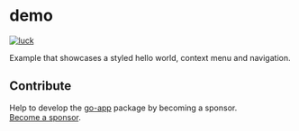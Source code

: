 # demo

[![luck](https://storage.googleapis.com/murlok-github/hello-thumb.png)](https://hello.murlok.io)

Example that showcases a styled hello world, context menu and navigation.

## Contribute

Help to develop the [go-app](https://github.com/maxence-charriere/go-app) package by becoming a sponsor.
<br>[Become a sponsor](https://opencollective.com/go-app).
